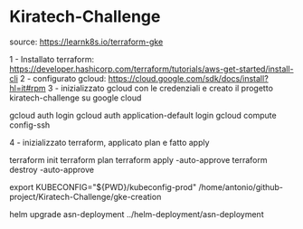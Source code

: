 # Kiratech-Challenge

source: https://learnk8s.io/terraform-gke

1 - Installato terraform: https://developer.hashicorp.com/terraform/tutorials/aws-get-started/install-cli
2 - configurato gcloud: https://cloud.google.com/sdk/docs/install?hl=it#rpm
3 - inizializzato gcloud con le credenziali e creato il progetto kiratech-challenge su google cloud 


gcloud auth login 
gcloud auth application-default login
gcloud compute config-ssh


4 - inizializzato terraform, applicato plan e fatto apply 

terraform init 
terraform plan 
terraform apply -auto-approve
terraform destroy -auto-approve


export KUBECONFIG="${PWD}/kubeconfig-prod"
/home/antonio/github-project/Kiratech-Challenge/gke-creation

helm upgrade asn-deployment ../helm-deployment/asn-deployment


